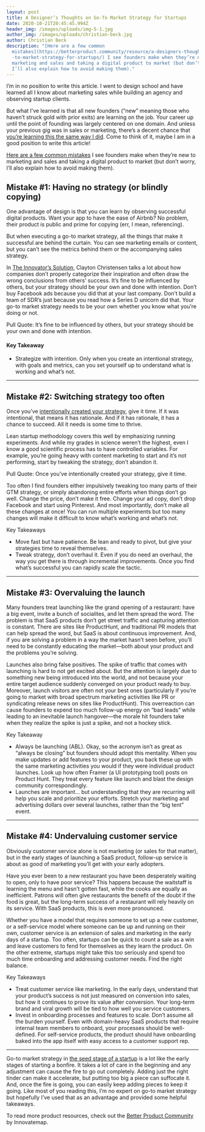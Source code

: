 ```yaml
---
layout: post
title: A Designer’s Thoughts on Go-To Market Strategy for Startups
date: 2020-10-21T20:45:45.994Z
header_img: /images/uploads/img-5-1.jpg
author_img: /images/uploads/christian-beck.jpg
author: Christian Beck
description: "[Here are a few common
  mistakes](https://betterproduct.community/resource/a-designers-thoughts-on-go\
  -to-market-strategy-for-startups/) I see founders make when they’re new to
  marketing and sales and taking a digital product to market (but don’t worry,
  I’ll also explain how to avoid making them)."
---
```

<!--StartFragment-->

I’m in no position to write this article. I went to design school and have learned all I know about marketing sales while building an agency and observing startup clients.

But what I’ve learned is that all new founders (“new” meaning those who haven’t struck gold with prior exits) are learning on the job. Your career up until the point of founding was largely centered on one domain. And unless your previous gig was in sales or marketing, there’s a decent chance that [you’re learning this the same way I did](https://firstround.com/review/leslies-compass-a-framework-for-go-to-market-strategy/). Come to think of it, maybe I am in a good position to write this article!

[Here are a few common mistakes](https://betterproduct.community/resource/a-designers-thoughts-on-go-to-market-strategy-for-startups/) I see founders make when they’re new to marketing and sales and taking a digital product to market (but don’t worry, I’ll also explain how to avoid making them).

## Mistake #1: Having no strategy (or blindly copying)

One advantage of design is that you can learn by observing successful digital products. Want your app to have the ease of Airbnb? No problem, their product is public and prime for copying (err, I mean, referencing).

But when executing a go-to market strategy, all the things that make it successful are behind the curtain. You can see marketing emails or content, but you can’t see the metrics behind them or the accompanying sales strategy.

In [The Innovator’s Solution](https://www.goodreads.com/book/show/2618.The_Innovator_s_Solution), Clayton Christensen talks a lot about how companies don’t properly categorize their inspiration and often draw the wrong conclusions from others’ success. It’s fine to be influenced by others, but your strategy should be your own and done with intention. Don’t buy Facebook ads because you did that at your last company. Don’t build a team of SDR’s just because you read how a Series D unicorn did that. Your go-to market strategy needs to be your own whether you know what you’re doing or not.

Pull Quote: It’s fine to be influenced by others, but your strategy should be your own and done with intention.

#### Key Takeaway

* Strategize with intention. Only when you create an intentional strategy, with goals and metrics, can you set yourself up to understand what is working and what’s not.



- - -





## Mistake #2: Switching strategy too often

Once you’ve [intentionally created your strategy](https://innovatemap.com/innovators/building-a-product-that-realizes-your-vision-stephanie-ragozzinos-four-tips/), give it time. If it was intentional, that means it has rationale. And if it has rationale, it has a chance to succeed. All it needs is some time to thrive.

Lean startup methodology covers this well by emphasizing running experiments. And while my grades in science weren’t the highest, even I know a good scientific process has to have controlled variables. For example, you’re going heavy with content marketing to start and it’s not performing, start by tweaking the strategy, don’t abandon it.

Pull Quote: Once you’ve intentionally created your strategy, give it time.

Too often I find founders either impulsively tweaking too many parts of their GTM strategy, or simply abandoning entire efforts when things don’t go well. Change the price, don’t make it free. Change your ad copy, don’t drop Facebook and start using Pinterest. And most importantly, don’t make all these changes at once! You can run multiple experiments but too many changes will make it difficult to know what’s working and what’s not.

Key Takeaways

* Move fast but have patience. Be lean and ready to pivot, but give your strategies time to reveal themselves.
* Tweak strategy, don’t overhaul it. Even if you do need an overhaul, the way you get there is through incremental improvements. Once you find what’s successful you can rapidly scale the tactic.



- - -





## Mistake #3: Overvaluing the launch

Many founders treat launching like the grand opening of a restaurant: have a big event, invite a bunch of socialites, and let them spread the word. The problem is that SaaS products don’t get street traffic and capturing attention is constant. There are sites like ProductHunt, and traditional PR models that can help spread the word, but SaaS is about continuous improvement. And, if you are solving a problem in a way the market hasn’t seen before, you’ll need to be constantly educating the market—both about your product and the problems you’re solving.

Launches also bring false positives. The spike of traffic that comes with launching is hard to not get excited about. But the attention is largely due to something new being introduced into the world, and not because your entire target audience suddenly converged on your product ready to buy. Moreover, launch visitors are often not your best ones (particularly if you’re going to market with broad spectrum marketing activities like PR or syndicating release news on sites like ProductHunt). This overreaction can cause founders to expend too much follow-up energy on “bad leads” while leading to an inevitable launch hangover—the morale hit founders take when they realize the spike is just a spike, and not a hockey stick.

Key Takeaway

* Always be launching (ABL). Okay, so the acronym isn’t as great as “always be closing” but founders should adopt this mentality. When you make updates or add features to your product, you back these up with the same marketing activities you would if they were individual product launches. Look up how often Framer (a UI prototyping tool) posts on Product Hunt. They treat every feature like launch and blast the design community correspondingly.
* Launches are important... but understanding that they are recurring will help you scale and prioritize your efforts. Stretch your marketing and advertising dollars over several launches, rather than the “big tent” event.



- - -





## Mistake #4: Undervaluing customer service

Obviously customer service alone is not marketing (or sales for that matter), but in the early stages of launching a SaaS product, follow-up service is about as good of marketing you’ll get with your early adopters.

Have you ever been to a new restaurant you have been desperately waiting to open, only to have poor service? This happens because the waitstaff is learning the menu and hasn’t gotten fast, while the cooks are equally as inefficient. Patrons will often give restaurants the benefit of the doubt if the food is great, but the long-term success of a restaurant will rely heavily on its service. With SaaS products, this is even more pronounced.

Whether you have a model that requires someone to set up a new customer, or a self-service model where someone can be up and running on their own, customer service is an extension of sales and marketing in the early days of a startup. Too often, startups can be quick to count a sale as a win and leave customers to fend for themselves as they learn the product. On the other extreme, startups might take this too seriously and spend too much time onboarding and addressing customer needs. Find the right balance.

Key Takeaways

* Treat customer service like marketing. In the early days, understand that your product’s success is not just measured on conversion into sales, but how it continues to prove its value after conversion. Your long-term brand and viral growth will be tied to how well you service customers.
* Invest in onboarding processes and features to scale. Don’t assume all the burden yourself. Even with domain-heavy SaaS products that require internal team members to onboard, your processes should be well-defined. For self-service products, the product should have onboarding baked into the app itself with easy access to a customer support rep.



- - -





Go-to market strategy in [the seed stage of a startup](https://betterproduct.community/resource/10-steps-to-effectively-launch-your-digital-product/) is a lot like the early stages of starting a bonfire. It takes a lot of care in the beginning and any adjustment can cause the fire to go out completely. Adding just the right tinder can make it accelerate, but putting too big a piece can suffocate it. And, once the fire is going, you can easily keep adding pieces to keep it going. Like most of you reading this, I’m no expert on go-to market strategy but hopefully I’ve used that as an advantage and provided some helpful takeaways.

To read more product resources, check out the [Better Product Community](https://betterproduct.community/) by Innovatemap.



<!--EndFragment-->